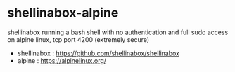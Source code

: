 # shellinabox-alpine

shellinabox running a bash shell with no authentication and full sudo access on alpine linux, tcp port 4200 (extremely secure)

- shellinabox : https://github.com/shellinabox/shellinabox
- alpine : https://alpinelinux.org/

